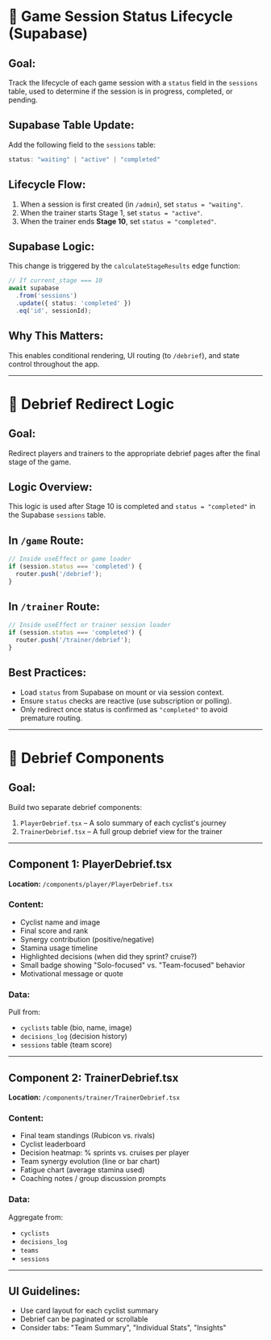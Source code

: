 # 🧩 Game Session Status Lifecycle (Supabase)

## Goal:
Track the lifecycle of each game session with a `status` field in the `sessions` table, used to determine if the session is in progress, completed, or pending.

## Supabase Table Update:
Add the following field to the `sessions` table:
```ts
status: "waiting" | "active" | "completed"
```

## Lifecycle Flow:
1. When a session is first created (in `/admin`), set `status = "waiting"`.
2. When the trainer starts Stage 1, set `status = "active"`.
3. When the trainer ends **Stage 10**, set `status = "completed"`.

## Supabase Logic:
This change is triggered by the `calculateStageResults` edge function:
```ts
// If current_stage === 10
await supabase
  .from('sessions')
  .update({ status: 'completed' })
  .eq('id', sessionId);
```

## Why This Matters:
This enables conditional rendering, UI routing (to `/debrief`), and state control throughout the app.

---

# 🔁 Debrief Redirect Logic

## Goal:
Redirect players and trainers to the appropriate debrief pages after the final stage of the game.

## Logic Overview:
This logic is used after Stage 10 is completed and `status = "completed"` in the Supabase `sessions` table.

## In `/game` Route:
```ts
// Inside useEffect or game loader
if (session.status === 'completed') {
  router.push('/debrief');
}
```

## In `/trainer` Route:
```ts
// Inside useEffect or trainer session loader
if (session.status === 'completed') {
  router.push('/trainer/debrief');
}
```

## Best Practices:
- Load `status` from Supabase on mount or via session context.
- Ensure `status` checks are reactive (use subscription or polling).
- Only redirect once status is confirmed as `"completed"` to avoid premature routing.

---

# 🧱 Debrief Components

## Goal:
Build two separate debrief components:
1. `PlayerDebrief.tsx` – A solo summary of each cyclist's journey
2. `TrainerDebrief.tsx` – A full group debrief view for the trainer

---

## Component 1: PlayerDebrief.tsx

**Location:** `/components/player/PlayerDebrief.tsx`

### Content:
- Cyclist name and image
- Final score and rank
- Synergy contribution (positive/negative)
- Stamina usage timeline
- Highlighted decisions (when did they sprint? cruise?)
- Small badge showing "Solo-focused" vs. "Team-focused" behavior
- Motivational message or quote

### Data:
Pull from:
- `cyclists` table (bio, name, image)
- `decisions_log` (decision history)
- `sessions` table (team score)

---

## Component 2: TrainerDebrief.tsx

**Location:** `/components/trainer/TrainerDebrief.tsx`

### Content:
- Final team standings (Rubicon vs. rivals)
- Cyclist leaderboard
- Decision heatmap: % sprints vs. cruises per player
- Team synergy evolution (line or bar chart)
- Fatigue chart (average stamina used)
- Coaching notes / group discussion prompts

### Data:
Aggregate from:
- `cyclists`
- `decisions_log`
- `teams`
- `sessions`

---

## UI Guidelines:
- Use card layout for each cyclist summary
- Debrief can be paginated or scrollable
- Consider tabs: "Team Summary", "Individual Stats", "Insights"


